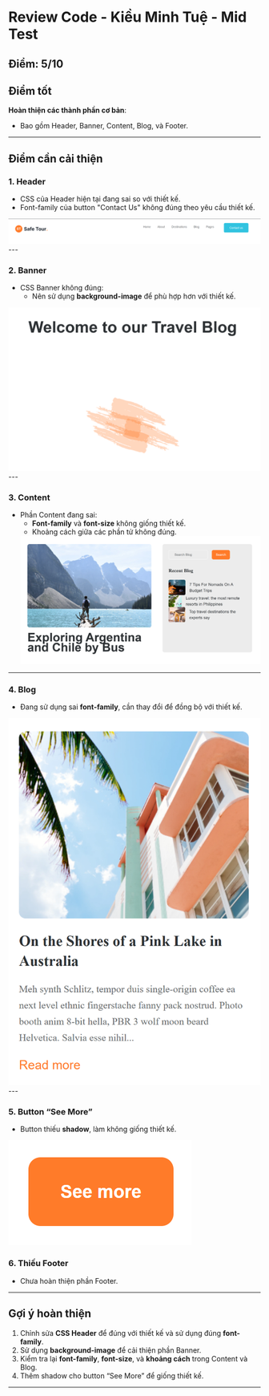 
# Review Code - Kiều Minh Tuệ - Mid Test
## Điểm: 5/10

## **Điểm tốt**
**Hoàn thiện các thành phần cơ bản**:
   - Bao gồm Header, Banner, Content, Blog, và Footer.

---

## **Điểm cần cải thiện**

### **1. Header**
- CSS của Header hiện tại đang sai so với thiết kế.
- Font-family của button "Contact Us" không đúng theo yêu cầu thiết kế.
<img src="./img/tue-0.png">
---

### **2. Banner**
- CSS Banner không đúng:
  - Nên sử dụng **background-image** để phù hợp hơn với thiết kế.
<img src="./img/tue-1.png">
---

### **3. Content**
- Phần Content đang sai:
  - **Font-family** và **font-size** không giống thiết kế.
  - Khoảng cách giữa các phần tử không đúng.
  <img src="./img/tue-2.png">

---

### **4. Blog**
- Đang sử dụng sai **font-family**, cần thay đổi để đồng bộ với thiết kế.
<img src="./img/tue-3.png">
---

### **5. Button “See More”**
- Button thiếu **shadow**, làm không giống thiết kế.
<img src="./img/tue-4.png">

### **6. Thiếu Footer**
- Chưa hoàn thiện phần Footer.
---

## **Gợi ý hoàn thiện**
1. Chỉnh sửa **CSS Header** để đúng với thiết kế và sử dụng đúng **font-family**.
2. Sử dụng **background-image** để cải thiện phần Banner.
3. Kiểm tra lại **font-family**, **font-size**, và **khoảng cách** trong Content và Blog.
4. Thêm shadow cho button “See More” để giống thiết kế.

---


